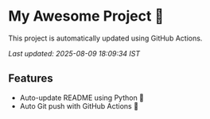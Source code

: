 # My Awesome Project 🚀

This project is automatically updated using GitHub Actions.

_Last updated: 2025-08-09 18:09:34 IST_

## Features
- Auto-update README using Python 🐍
- Auto Git push with GitHub Actions 🤖

